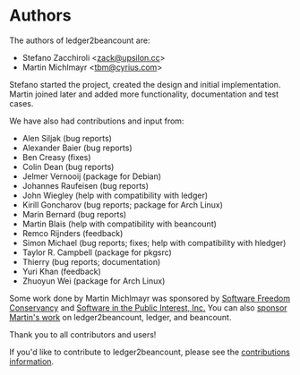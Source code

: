 # Authors

The authors of ledger2beancount are:

* Stefano Zacchiroli <<zack@upsilon.cc>>
* Martin Michlmayr <<tbm@cyrius.com>>

Stefano started the project, created the design and initial implementation.  Martin joined later and added more functionality, documentation and test cases.

We have also had contributions and input from:

* Alen Siljak (bug reports)
* Alexander Baier (bug reports)
* Ben Creasy (fixes)
* Colin Dean (bug reports)
* Jelmer Vernooĳ (package for Debian)
* Johannes Raufeisen (bug reports)
* John Wiegley (help with compatibility with ledger)
* Kirill Goncharov (bug reports; package for Arch Linux)
* Marin Bernard (bug reports)
* Martin Blais (help with compatibility with beancount)
* Remco Rĳnders (feedback)
* Simon Michael (bug reports; fixes; help with compatibility with hledger)
* Taylor R. Campbell (package for pkgsrc)
* Thierry (bug reports; documentation)
* Yuri Khan (feedback)
* Zhuoyun Wei (package for Arch Linux)

Some work done by Martin Michlmayr was sponsored by [Software Freedom Conservancy](https://sfconservancy.org/) and [Software in the Public Interest, Inc.](https://spi-inc.org/)  You can also [sponsor Martin's work](https://github.com/sponsors/tbm) on ledger2beancount, ledger, and beancount.

Thank you to all contributors and users!

If you'd like to contribute to ledger2beancount, please see the [contributions information](contributing.md).

